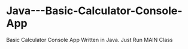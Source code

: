 # Java---Basic-Calculator-Console-App
Basic Calculator Console App Written in Java. Just Run MAIN Class
